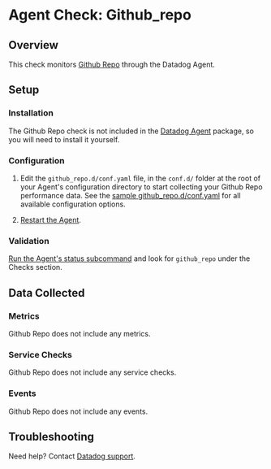 # Agent Check: Github_repo

## Overview

This check monitors [Github Repo][1] through the Datadog Agent.

## Setup

### Installation

The Github Repo check is not included in the [Datadog Agent][2] package, so you will
need to install it yourself.

### Configuration

1. Edit the `github_repo.d/conf.yaml` file, in the `conf.d/` folder at the root of your Agent's configuration directory to start collecting your Github Repo performance data. See the [sample github_repo.d/conf.yaml][2] for all available configuration options.

2. [Restart the Agent][3].

### Validation

[Run the Agent's status subcommand][4] and look for `github_repo` under the Checks section.

## Data Collected

### Metrics

Github Repo does not include any metrics.

### Service Checks

Github Repo does not include any service checks.

### Events

Github Repo does not include any events.

## Troubleshooting

Need help? Contact [Datadog support][5].

[1]: **LINK_TO_INTEGERATION_SITE**
[2]: https://github.com/DataDog/integrations-core/blob/master/github_repo/datadog_checks/github_repo/data/conf.yaml.example
[3]: https://docs.datadoghq.com/agent/faq/agent-commands/#start-stop-restart-the-agent
[4]: https://docs.datadoghq.com/agent/faq/agent-commands/#agent-status-and-information
[5]: https://docs.datadoghq.com/help
